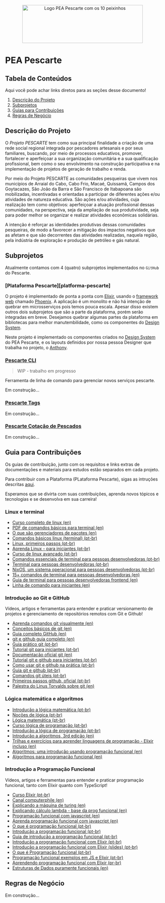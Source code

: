 <p align="center">
  <img
    width="392"
    height="124" 
    align="center"
    src="https://user-images.githubusercontent.com/44469426/230446665-7e83ce6c-4f94-416a-9ec3-7c1e43961cf8.svg"
    alt="Logo PEA Pescarte com os 10 peixinhos"
  />
</p>

# PEA Pescarte

## Tabela de Conteúdos

Aqui você pode achar links diretos para as seções desse documento!

1. [Descrição do Projeto](#description)
2. [Subprojetos](#subprojects)
3. [Guias para Contribuições](#contribution-guides)
4. [Regras de Negócio](#business-rules)

## Descrição do Projeto

<a id="description" />

O _Projeto PESCARTE_ tem como sua principal finalidade a criação de uma rede social regional integrada por pescadores artesanais e por seus familiares, buscando, por meio de processos educativos, promover, fortalecer e aperfeiçoar a sua organização comunitária e a sua qualificação profissional, bem como o seu envolvimento na construção participativa e na implementação de projetos de geração de trabalho e renda.

Por meio do Projeto PESCARTE as comunidades pesqueiras que vivem nos municípios de Arraial do Cabo, Cabo Frio, Macaé, Quissamã, Campos dos Goytacazes, São João da Barra e São Francisco de Itabapoana são mobilizadas, incentivadas e orientadas a participar de diferentes ações e/ou atividades de natureza educativa. São ações e/ou atividades, cuja realização tem como objetivos: aperfeiçoar a atuação profissional dessas comunidades, na perspectiva, seja da ampliação de sua produtividade, seja para poder melhor se organizar e realizar atividades econômicas solidárias.

A intenção é reforçar as identidades produtivas dessas comunidades pesqueiras, de modo a favorecer a mitigação dos impactos negativos que as afetam e que são decorrentes das atividades realizadas, naquela região, pela indústria de exploração e produção de petróleo e gás natural.

## Subprojetos

<a id="subprojects" />

Atualmente contamos com 4 (quatro) subprojetos implementados no `GitHub` do Pescarte.

### [Plataforma Pescarte][platforma-pescarte]

<a id="api" />

O projeto é implementado de ponta a ponta com [Elixir][ elixir-site ], usando o [framework web][ framework-meaning ] chamado [Phoenix][ phoenix-site ]. A aplicação é um monolito e não há intenção de quebrar em microsserviços pois temos pouca escala. Apesar disso existem outros dois subprojetos que são a parte da plataforma, porém serão integradas em breve. Desejamos quebrar algumas partes da plataforma em bibliotecas para melhor manutembilidade, como os componentes do [Design System][ ds-meaning ].

Neste projeto é implementado os componentes criados no [Design System][ ds-meaning ] do PEA Pescarte, e os layouts definidos por nossa pessoa Designer que trabalha no projeto, o [Anthony](https://www.linkedin.com/in/anthonyymuller/).

### [Pescarte CLI](https://github.com/peapescarte/pescarte-cli)

> WIP - trabalho em progresso

Ferramenta de linha de comando para gerenciar novos serviços pescarte.

Em construção...

### [Pescarte Tags](https://github.com/peapescarte/pescarte-labeler)

<a id="labeler" />

Em construção...

### [Pescarte Cotação de Pescados](https://github.com/peapescarte/cotacao-api)

<a id="price" />

Em construção...

## Guia para Contribuições

<a id="contribution-guides" />

Os guias de contribuição, junto com os requisitos e links extras de documentações e materiais para estudos estão separados em cada projeto.

Para contribuir com a Plataforma (PLataforma Pescarte), sigas as intruções descritas [aqui](https://github.com/peapescarte/pescarte-plataforma/blob/main/CONTRIBUTING.md).

Esperamos que se divirta com suas contribuições, aprenda novos tópicos e tecnologias e se desenvolva em sua carreira!

### Linux e terminal

- [Curso completo de linux (en)](https://www.youtube.com/watch?v=sWbUDq4S6Y8)
- [PDF de comandos básicos para terminal (en)](https://bjpcjp.github.io/pdfs/devops/linux-commands-handbook.pdf)
- [O que são gerenciadores de pacotes (en)](https://www.youtube.com/watch?v=0W8-3RwvJwc)
- [Comandos básicos linux (terminal) (pt-br)](https://www.youtube.com/watch?v=JEhVB4VHsTI)
- [Linux, primeiros passos (pt-br)](https://www.youtube.com/watch?v=6nN2EglOqCM&list=PLHz_AreHm4dlIXleu20uwPWFOSswqLYbV)
- [Aprenda Linux - para iniciantes (pt-br)](https://www.youtube.com/watch?v=K05CssAbQgo&list=PLZsjaJhVZaxX9xCXhZDJnhFcIL4ncLjVj)
- [Curso de linux avançado (pt-br)](https://www.youtube.com/watch?v=11MiDMES140&list=PLGw1E40BSQnRZufbzjGVzkH-O8SngPymp)
- [Comandos essenciais de terminal para pessoas desenvolvedoras (pt-br)](https://www.youtube.com/watch?v=TQ01CHNzq7o)
- [Terminal para pessoas desenvolvedoras (pt-br)](https://www.youtube.com/watch?v=yIExip79lLM)
- [NixOS, um sistema operacional para pessoas desenvolvedoras (pt-br)](https://www.youtube.com/watch?v=J8uH_6WY3WA)
- [15+ comandos de terminal para pessoas desenvolvedoras (en)](https://www.youtube.com/watch?v=CV-ven_rxhw)
- [Guia de terminal para pessoas desenvolvedoras frontend (en)](https://www.joshwcomeau.com/javascript/terminal-for-js-devs/)
- [Linha de comando para iniciantes (en)](https://www.freecodecamp.org/news/command-line-for-beginners/)

### Introdução ao Git e GitHub

Vídeos, artigos e ferramentas para entender e praticar versionamento de projetos e gerenciamento de repositórios remotos com Git e Github!

- [Aprenda comandos git visualmente (en)](https://learngitbranching.js.org/)
- [Conceitos básicos de git (en)](https://www.freecodecamp.org/news/learn-the-basics-of-git-in-under-10-minutes-da548267cc91/)
- [Guia completo GitHub (en)](https://www.youtube.com/watch?v=UbJLOn1PAKw)
- [git e github guia completo (en)](https://www.youtube.com/watch?v=RGOj5yH7evk)
- [Guia prático git (pt-br)](https://rogerdudler.github.io/git-guide/index.pt_BR.html)
- [Tutorial git para iniciantes (pt-br)](https://www.hostinger.com.br/tutoriais/tutorial-do-git-basics-introducao)
- [Documentação oficial git (en)](https://git-scm.com/doc)
- [Tutorial git e github para iniciantes (pt-br)](https://www.freecodecamp.org/portuguese/news/tutorial-de-git-e-github-controle-de-versao-para-iniciantes/)
- [Como usar git e github na prática (pt-br)](https://www.youtube.com/watch?v=2alg7MQ6_sI)
- [Guia git e github (pt-br)](https://terminalroot.com.br/git/)
- [Comandos git úteis (pt-br)](https://gist.github.com/leocomelli/2545add34e4fec21ec16)
- [Primeiros passos github, oficial (pt-br)](https://docs.github.com/pt/get-started/quickstart/hello-world)
- [Palestra do Linus Torvalds sobre git (en)](https://www.youtube.com/watch?v=4XpnKHJAok8)

### Lógica matemática e algoritmos

- [Introdução a lógica matemática (pt-br)](https://www.youtube.com/watch?v=tiARjzPh2pI&list=PL7RjLI0hJPfClF1VUbV6rxEKhisvGKeiI)
- [Noções de lógica (pt-br)](https://www.youtube.com/watch?v=PltqUuwR9ec&list=PLEfwqyY2ox85ShbZ1O0fXmkUxavBmSNaK)
- [Lógica matemática (pt-br)](https://www.youtube.com/watch?v=pU4I8sC-2WM&list=PLvLkxtdUefNxVJRFVNBNLtNs7NvpkMlX0)
- [Curso lógica de programação (pt-br)](https://www.youtube.com/watch?v=8mei6uVttho&list=PLHz_AreHm4dmSj0MHol_aoNYCSGFqvfXV)
- [Introdução a lógica de programação (pt-br)](https://www.youtube.com/watch?v=SrKTnlKdLrQ&list=PLpaKFn4Q4GMNlLZQcOjt_-xxz6BTmugdU)
- [Introdução a algoritmos, 3rd edição (en)](https://sd.blackball.lv/library/Introduction_to_Algorithms_Third_Edition_(2009).pdf)
- [Trilhas e exercícios para aprender linguagens de programação - Elixir incluso (en)](https://exercism.org/)
- [Algoritmos: uma introdução usando programação funcional (en)](https://github.com/yiqiaowang/learning/blob/master/Algorithms-A-Functional-Programming-Approach.pdf)
- [Algoritmos para programação funcional (en)](https://github.com/yiqiaowang/learning/blob/master/2018_Book_AlgorithmsForFunctionalProgram.pdf)

### Introdução a Programação Funcional

Vídeos, artigos e ferramentas para entender e praticar programação funcional, tanto com Elixir quanto com TypeScript!

- [Curso Elixir (pt-br)](https://www.youtube.com/watch?v=WRGvPgCHMfI&list=PLv3nyCBtlWP8I9rknIrfcJWrO05yEzknD)
- [Canal computerphile (en)](https://www.youtube.com/@Computerphile)
- [Explicando a máquina de turing (en)](https://www.youtube.com/watch?v=dNRDvLACg5Q)
- [Explicando cálculo lambda - base da prog funcional (en)](https://www.youtube.com/watch?v=eis11j_iGMs)
- [Programação funcional com javascript (en)](https://www.youtube.com/watch?v=BMUiFMZr7vk&list=PL0zVEGEvSaeEd9hlmCXrk5yUyqUag-n84)
- [Aprenda programação funcional com javascript (en)](https://www.youtube.com/watch?v=R_-nUkpatwM)
- [O que é programação funcional (pt-br)](https://www.alura.com.br/artigos/programacao-funcional-o-que-e)
- [Introdução a programação funcional (pt-br)](https://inside.contabilizei.com.br/introdu%C3%A7%C3%A3o-a-programa%C3%A7%C3%A3o-funcional-cec510f515cd)
- [Guia de introdução a programação funcional (pt-br)](https://medium.com/true-henrique/programa%C3%A7%C3%A3o-funcional-pura-ruby-e-monads-i-introdu%C3%A7%C3%A3o-b16687db63d)
- [Introdução a programação funcional com Elixir (pt-br)](https://www.youtube.com/watch?v=dB6M4Hwv6cY)
- [Introdução a programação funcional com Elixir (slides) (pt-br)](https://www.slideshare.net/ArthurBraga/introduo-a-programao-funcional-com-elixir-v2)
- [O que é Programação funcional (pt-br)](https://www.youtube.com/watch?v=53Lv3efp7Rk)
- [Programação funcional exemplos em JS e Elixir (pt-br)](https://www.youtube.com/watch?v=8TC-40hWGcs)
- [Aprendendo programação funcional com Elixir (pr-br)](https://www.youtube.com/watch?v=DYszf5MF8fA&list=PLxdiLpHsLM4SKmruij4mLLf8tYItLff5a)
- [Estruturas de Dados puramente funcionais (en)](https://github.com/yiqiaowang/learning/blob/master/Purely-Functional-Data-Structures.pdf)

## Regras de Negócio

<a id="business-rules" />

Em construção...

<!-- links alias -->

[api-meaning]: https://www.techtudo.com.br/listas/2020/06/o-que-e-api-e-para-que-serve-cinco-perguntas-e-respostas.ghtml
[aws-meaning]: https://aws.amazon.com/pt/what-is-aws/
[beam-meaning]: https://www.erlang.org/blog/a-brief-beam-primer/
[cpu-meaning]: https://pt.wikipedia.org/wiki/Unidade_central_de_processamento
[core-meaning]: https://canaltech.com.br/hardware/como-ativar-os-nucleos-do-processador/
[erlang-meaning]: https://coodesh.com/blog/dicionario/o-que-e-erlang/
[pescarte-api]: https://github.com/peapescarte/pescarte-api
[pescarte-plataforma]: https://github.com/peapescarte/pescarte-plataforma
[process-meaning]: https://pt.wikipedia.org/wiki/Processo_(inform%C3%A1tica)
[elixir-site]: https://elixir-lang.org
[phoenix-site]: https://www.phoenixframework.org
[paralel-meaning]: https://pt.wikipedia.org/wiki/Computa%C3%A7%C3%A3o_paralela
[concurrency-meaning]: (https://pt.wikipedia.org/wiki/Programa%C3%A7%C3%A3o_concorrente)
[framework-meaning]: https://www.lewagon.com/pt-BR/blog/o-que-e-framework
[java-meaning]: https://www.java.com/pt-BR/download/help/whatis_java.html
[jvm-meaning]: https://pt.wikipedia.org/wiki/M%C3%A1quina_virtual_Java
[prolog-meaning]: https://ww2.inf.ufg.br/~eduardo/lp/alunos/prolog/prolog.html
[thread-meaning]: https://pt.wikipedia.org/wiki/Thread_(computa%C3%A7%C3%A3o)
[oop-meaning]: https://www.alura.com.br/artigos/poo-programacao-orientada-a-objetos
[immutability]: https://medium.com/opensanca/imutabilidade-eis-a-quest%C3%A3o-507fde8c6686
[imperative-prog]: https://pt.wikipedia.org/wiki/Programa%C3%A7%C3%A3o_imperativa
[functional-prog]: https://pt.wikipedia.org/wiki/Programa%C3%A7%C3%A3o_funcional
[frontend-meaning]: https://www.totvs.com/blog/developers/front-end/
[vue-meaning]: https://blog.geekhunter.com.br/vue-js-so-vejo-vantagens-e-voce/
[nuxt-meaning]: https://pt.wikipedia.org/wiki/Nuxt.js
[ts-meaning]: https://kenzie.com.br/blog/typescript/
[ds-meaning]: https://brasil.uxdesign.cc/afinal-o-que-%C3%A9-design-system-448c257b0021
